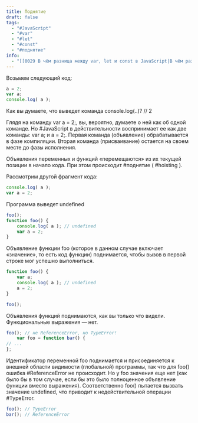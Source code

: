 ```yaml
---
title: Поднятие
draft: false
tags:
  - "#JavaScript"
  - "#var"
  - "#let"
  - "#const"
  - "#поднятие"
info:
  - "[[0029 В чём разница между var, let и const в JavaScript|В чём разница между var, let и const в JavaScript]]"
---
```


Возьмем следующий код:
~~~js
a = 2;
var a;
console.log( a );
~~~

Как вы думаете, что выведет команда console.log(..)? // 2

Глядя на команду var a = 2;, вы, вероятно, думаете о ней как об одной команде. Но #JavaScript в действительности воспринимает ее как две команды: var a; и a = 2;. Первая команда (объявление) обрабатывается в фазе компиляции. Вторая команда (присваивание) остается на своем месте до фазы исполнения.

Объявления переменных и функций «перемещаются» из их текущей позиции в начало кода. При этом происходит #поднятие ( #hoisting ).

Рассмотрим другой фрагмент кода:
~~~js
console.log( a );
var a = 2;
~~~

Программа выведет undefined

~~~js
foo();
function foo() {
	console.log( a ); // undefined
	var a = 2;
}
~~~

Объявление функции foo (которое в данном случае включает «значение», то есть код функции) поднимается, чтобы вызов в первой строке мог успешно выполниться.

~~~js
function foo() {
	var a;
	console.log( a ); // undefined
	a = 2;
}

foo();
~~~

Объявления функций поднимаются, как вы только что видели.
Функциональные выражения — нет.

~~~js
foo(); // не ReferenceError, но TypeError!
	var foo = function bar() {
// ...
};
~~~

Идентификатор переменной foo поднимается и присоединяется к внешней области видимости (глобальной) программы, так что для foo() ошибка #ReferenceError не происходит. Но у foo значения еще нет (как было бы в том случае, если бы это было полноценное объявление функции вместо выражения). Соответственно foo() пытается вызвать значение undefined, что приводит к недействительной операции #TypeError.

~~~js
foo(); // TypeError
bar(); // ReferenceError
~~~
